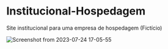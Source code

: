 # Institucional-Hospedagem
Site institucional para uma empresa de hospedagem (Fictício)

![Screenshot from 2023-07-24 17-05-55](https://github.com/EmersonJSX/Institucional-Hospedagem/assets/140215413/ff3eb0c7-45d7-48e8-8ffc-a0cbc69bc640)
